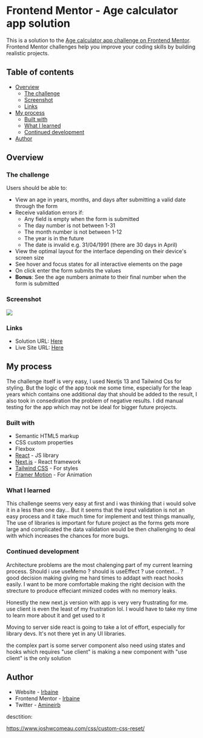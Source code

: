 # Frontend Mentor - Age calculator app solution

This is a solution to the [Age calculator app challenge on Frontend Mentor](https://www.frontendmentor.io/challenges/age-calculator-app-dF9DFFpj-Q). Frontend Mentor challenges help you improve your coding skills by building realistic projects. 

## Table of contents

- [Overview](#overview)
  - [The challenge](#the-challenge)
  - [Screenshot](#screenshot)
  - [Links](#links)
- [My process](#my-process)
  - [Built with](#built-with)
  - [What I learned](#what-i-learned)
  - [Continued development](#continued-development)
- [Author](#author)


## Overview

### The challenge

Users should be able to:

- View an age in years, months, and days after submitting a valid date through the form
- Receive validation errors if:
  - Any field is empty when the form is submitted
  - The day number is not between 1-31
  - The month number is not between 1-12
  - The year is in the future
  - The date is invalid e.g. 31/04/1991 (there are 30 days in April)
- View the optimal layout for the interface depending on their device's screen size
- See hover and focus states for all interactive elements on the page
- On click enter the form submits the values
- **Bonus**: See the age numbers animate to their final number when the form is submitted

### Screenshot

![](./public/screenshots/screenshot.jpg)

### Links

- Solution URL: [Here](https://your-solution-url.com)
- Live Site URL: [Here](https://your-live-site-url.com)

## My process

The challenge itself is very easy, I used Nextjs 13 and Tailwind Css for styling.
But the logic of the app took me some time, especially for the leap years which contains one additional day that should be added to the result, I also took in consediration the problem of negative results.
I did manual testing for the app which may not be ideal for bigger future projects.

### Built with

- Semantic HTML5 markup
- CSS custom properties
- Flexbox
- [React](https://reactjs.org/) - JS library
- [Next.js](https://nextjs.org/) - React framework
- [Tailwind CSS](https://tailwindcss.com/) - For styles
- [Framer Motion](https://www.framer.com) - For Animation

### What I learned

This challenge seems very easy at first and i was thinking that i would solve it in a less than one day...
But it seems that the input validation is not an easy process and it take much time for implement and test things manually,
The use of libraries is important for future project as the forms gets more large and complicated the data validation would be then challenging to deal with which increases the chances for more bugs.


### Continued development

Architecture problems are the most chalenging part of my current learning process.
Should i use useMemo ? should is useEffect ? use context... ? good decision making giving me hard times to addapt with react hooks easily.
I want to be more comfortable making the right decision with the strecture to produce effeciant minized codes with no memory leaks.

Honestly the new next.js version with app is very very frustrating for me. use client is even the least of my frustration lol. I would have to take my time to learn more about it and get used to it

Moving to server side react is going to take a lot of effort, especially for library devs. It's not there yet in any UI libraries.

the complex part is some server component also need using states and hooks which requires "use client"
is making a new component with "use client" is the only solution

## Author

- Website - [Irbaine](https://www.irbaine.com)
- Frontend Mentor - [Irbaine](https://www.frontendmentor.io/profile/irbaine)
- Twitter - [Amineirb](https://twitter.com/amineirb)



desctition: 

https://www.joshwcomeau.com/css/custom-css-reset/